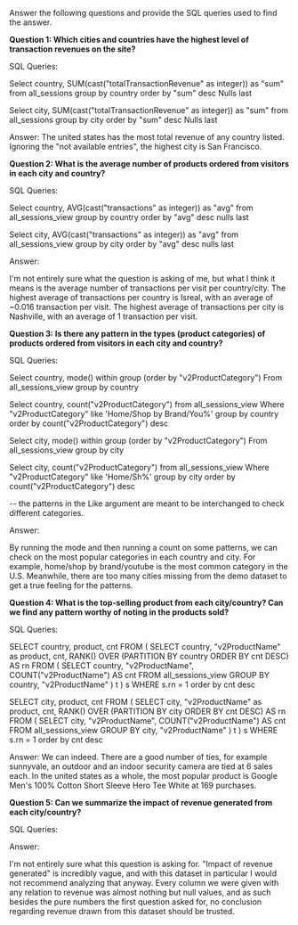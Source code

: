 Answer the following questions and provide the SQL queries used to find the answer.

    
**Question 1: Which cities and countries have the highest level of transaction revenues on the site?**


SQL Queries:

Select country, SUM(cast("totalTransactionRevenue" as integer)) as "sum"
from all_sessions
group by country
order by "sum" desc  Nulls last

Select city, SUM(cast("totalTransactionRevenue" as integer)) as "sum"
from all_sessions
group by city
order by "sum" desc  Nulls last

Answer:
The united states has the most total revenue of any country listed.
Ignoring the "not available entries", the highest city is San Francisco.


**Question 2: What is the average number of products ordered from visitors in each city and country?**


SQL Queries:

Select country, AVG(cast("transactions" as integer)) as "avg"
from all_sessions_view
group by country
order by "avg" desc nulls last

Select city, AVG(cast("transactions" as integer)) as "avg"
from all_sessions_view
group by city
order by "avg" desc nulls last

Answer:

I'm not entirely sure what the question is asking of me, but what I think it means is the average number of transactions per visit per country/city. 
The highest average of transactions per country is Isreal, with an average of ~0.016 transaction per visit. The highest average of transactions per city is Nashville, with an average of 1 transaction per visit. 




**Question 3: Is there any pattern in the types (product categories) of products ordered from visitors in each city and country?**


SQL Queries:

Select country, mode() within group (order by "v2ProductCategory")
From all_sessions_view
group by country

Select country, count("v2ProductCategory")
from all_sessions_view
Where "v2ProductCategory" like 'Home/Shop by Brand/You%'
group by country
order by count("v2ProductCategory") desc

Select city, mode() within group (order by "v2ProductCategory")
From all_sessions_view
group by city

Select city, count("v2ProductCategory")
from all_sessions_view
Where "v2ProductCategory" like 'Home/Sh%'
group by city
order by count("v2ProductCategory") desc

-- the patterns in the Like argument are meant to be interchanged to check different categories.

Answer:

By running the mode and then running a count on some patterns, we can check on the most popular categories in each country and city. For example, home/shop by brand/youtube is the most common category in the U.S. Meanwhile, there are too many cities missing from the demo dataset to get a true feeling for the patterns.



**Question 4: What is the top-selling product from each city/country? Can we find any pattern worthy of noting in the products sold?**


SQL Queries:

SELECT country, product, cnt
FROM (
   SELECT country, "v2ProductName" as product, cnt,
          RANK() OVER (PARTITION BY country 
                       ORDER BY cnt DESC) AS rn
   FROM (
      SELECT country, "v2ProductName", COUNT("v2ProductName") AS cnt
      FROM all_sessions_view
      GROUP BY country, "v2ProductName" ) t
) s
WHERE s.rn = 1
order by cnt desc

SELECT city, product, cnt
FROM (
   SELECT city, "v2ProductName" as product, cnt,
          RANK() OVER (PARTITION BY city 
                       ORDER BY cnt DESC) AS rn
   FROM (
      SELECT city, "v2ProductName", COUNT("v2ProductName") AS cnt
      FROM all_sessions_view
      GROUP BY city, "v2ProductName" ) t
) s
WHERE s.rn = 1
order by cnt desc

Answer:
We can indeed. There are a good number of ties, for example sunnyvale, an outdoor and an indoor security camera are tied at 6 sales each.
In the united states as a whole, the most popular product is Google Men's 100% Cotton Short Sleeve Hero Tee White at 169 purchases.

**Question 5: Can we summarize the impact of revenue generated from each city/country?**

SQL Queries:



Answer:

I'm not entirely sure what this question is asking for. "Impact of revenue generated" is incredibly vague, and with this dataset in particular I would not recommend analyzing that anyway. Every column we were given with any relation to revenue was almost nothing but null values, and as such besides the pure numbers the first question asked for, no conclusion regarding revenue drawn from this dataset should be trusted.

